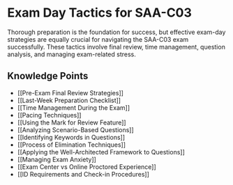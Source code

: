 # Exam Day Tactics for SAA-C03

Thorough preparation is the foundation for success, but effective exam-day strategies are equally crucial for navigating the SAA-C03 exam successfully. These tactics involve final review, time management, question analysis, and managing exam-related stress.

## Knowledge Points

- [[Pre-Exam Final Review Strategies]]
- [[Last-Week Preparation Checklist]]
- [[Time Management During the Exam]]
- [[Pacing Techniques]]
- [[Using the Mark for Review Feature]]
- [[Analyzing Scenario-Based Questions]]
- [[Identifying Keywords in Questions]]
- [[Process of Elimination Techniques]]
- [[Applying the Well-Architected Framework to Questions]]
- [[Managing Exam Anxiety]]
- [[Exam Center vs Online Proctored Experience]]
- [[ID Requirements and Check-in Procedures]]